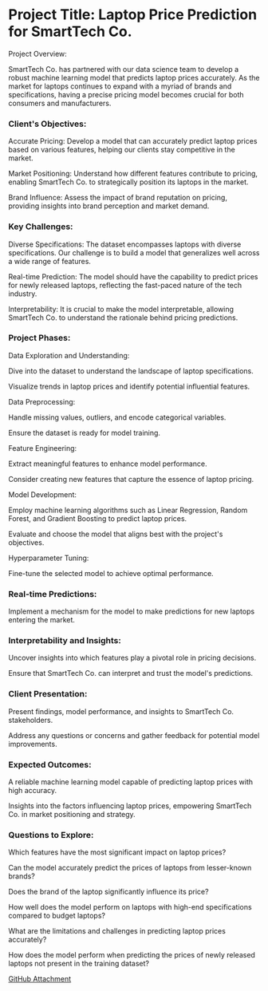 # Project Title: Laptop Price Prediction for SmartTech Co.

Project Overview:

SmartTech Co. has partnered with our data science team to develop a robust machine learning model that predicts laptop prices accurately. As the market for laptops continues to expand with a myriad of brands and specifications, having a precise pricing model becomes crucial for both consumers and manufacturers.

### Client's Objectives:

Accurate Pricing: Develop a model that can accurately predict laptop prices based on various features, helping our clients stay competitive in the market.

Market Positioning: Understand how different features contribute to pricing, enabling SmartTech Co. to strategically position its laptops in the market.

Brand Influence: Assess the impact of brand reputation on pricing, providing insights into brand perception and market demand.

### Key Challenges:

Diverse Specifications: The dataset encompasses laptops with diverse specifications. Our challenge is to build a model that generalizes well across a wide range of features.

Real-time Prediction: The model should have the capability to predict prices for newly released laptops, reflecting the fast-paced nature of the tech industry.

Interpretability: It is crucial to make the model interpretable, allowing SmartTech Co. to understand the rationale behind pricing predictions.



### Project Phases:

Data Exploration and Understanding:

Dive into the dataset to understand the landscape of laptop specifications.

Visualize trends in laptop prices and identify potential influential features.

Data Preprocessing:

Handle missing values, outliers, and encode categorical variables.

Ensure the dataset is ready for model training.

Feature Engineering:

Extract meaningful features to enhance model performance.

Consider creating new features that capture the essence of laptop pricing.

Model Development:

Employ machine learning algorithms such as Linear Regression, Random Forest, and Gradient Boosting to predict laptop prices.

Evaluate and choose the model that aligns best with the project's objectives.

Hyperparameter Tuning:

Fine-tune the selected model to achieve optimal performance.

### Real-time Predictions:

Implement a mechanism for the model to make predictions for new laptops entering the market.

### Interpretability and Insights:

Uncover insights into which features play a pivotal role in pricing decisions.

Ensure that SmartTech Co. can interpret and trust the model's predictions.

### Client Presentation:

Present findings, model performance, and insights to SmartTech Co. stakeholders.

Address any questions or concerns and gather feedback for potential model improvements.

### Expected Outcomes:

A reliable machine learning model capable of predicting laptop prices with high accuracy.

Insights into the factors influencing laptop prices, empowering SmartTech Co. in market positioning and strategy.

### Questions to Explore:

Which features have the most significant impact on laptop prices?

Can the model accurately predict the prices of laptops from lesser-known brands?

Does the brand of the laptop significantly influence its price?

How well does the model perform on laptops with high-end specifications compared to budget laptops?

What are the limitations and challenges in predicting laptop prices accurately?

How does the model perform when predicting the prices of newly released laptops not present in the training dataset?

[GitHub Attachment](https://github.com/user-attachments/assets/f7888905-10dc-44d4-95e1-eb50fdd6948e)

